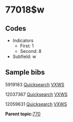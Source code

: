 # 77018$w

## Codes

-   Indicators
    -   First: 1
    -   Second: 8
-   Subfield: w

## Sample bibs

5919183 [Quicksearch](https://search.library.yale.edu/catalog/5919183) [VXWS](http://prodorbis.library.yale.edu:7014/vxws/GetHoldingsService?bibId=5919183)

12037367 [Quicksearch](https://search.library.yale.edu/catalog/12037367) [VXWS](http://prodorbis.library.yale.edu:7014/vxws/GetHoldingsService?bibId=12037367)

12059631 [Quicksearch](https://search.library.yale.edu/catalog/12059631) [VXWS](http://prodorbis.library.yale.edu:7014/vxws/GetHoldingsService?bibId=12059631)

**Parent topic:**[770](../../tags/770/770.md)

